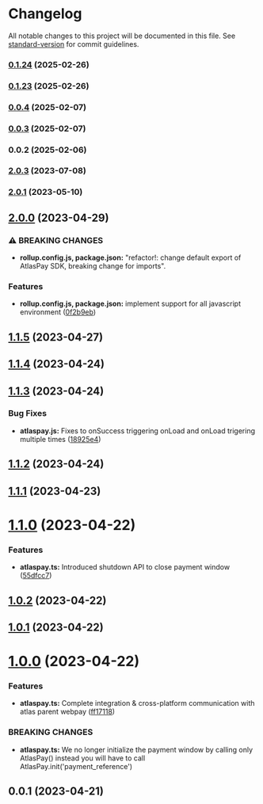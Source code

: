 # Changelog

All notable changes to this project will be documented in this file. See [standard-version](https://github.com/conventional-changelog/standard-version) for commit guidelines.

### [0.1.24](https://github.com/RavenPayAfrica/bankbox-me-sdk/compare/v0.1.23...v0.1.24) (2025-02-26)

### [0.1.23](https://github.com/RavenPayAfrica/bankbox-me-sdk/compare/v0.0.4...v0.1.23) (2025-02-26)

### [0.0.4](https://github.com/RavenPayAfrica/bankbox-me-sdk/compare/v0.0.3...v0.0.4) (2025-02-07)

### [0.0.3](https://github.com/RavenPayAfrica/bankbox-me-sdk/compare/v0.0.2...v0.0.3) (2025-02-07)

### 0.0.2 (2025-02-06)

### [2.0.3](https://github.com/RavenPayAfrica/atlas-webpay-node-sdk/compare/v2.0.2...v2.0.3) (2023-07-08)

### [2.0.1](https://github.com/RavenPayAfrica/atlas-webpay-node-sdk/compare/v2.0.0...v2.0.1) (2023-05-10)

## [2.0.0](https://github.com/RavenPayAfrica/atlas-webpay-node-sdk/compare/v1.1.5...v2.0.0) (2023-04-29)

### ⚠ BREAKING CHANGES

- **rollup.config.js, package.json:** "refactor!: change default export of AtlasPay SDK, breaking change for imports".

### Features

- **rollup.config.js, package.json:** implement support for all javascript environment ([0f2b9eb](https://github.com/RavenPayAfrica/atlas-webpay-node-sdk/commit/0f2b9ebcfb28cb421e89023eb7fb6c02b49ac825))

<a name="1.1.5"></a>

## [1.1.5](https://github.com/RavenPayAfrica/atlas-webpay-node-sdk/compare/v1.1.4...v1.1.5) (2023-04-27)

<a name="1.1.4"></a>

## [1.1.4](https://github.com/RavenPayAfrica/atlas-webpay-node-sdk/compare/v1.1.3...v1.1.4) (2023-04-24)

<a name="1.1.3"></a>

## [1.1.3](https://github.com/RavenPayAfrica/atlas-webpay-node-sdk/compare/v1.1.2...v1.1.3) (2023-04-24)

### Bug Fixes

- **atlaspay.js:** Fixes to onSuccess triggering onLoad and onLoad trigering multiple times ([18925e4](https://github.com/RavenPayAfrica/atlas-webpay-node-sdk/commit/18925e4))

<a name="1.1.2"></a>

## [1.1.2](https://github.com/RavenPayAfrica/atlas-webpay-node-sdk/compare/v1.1.1...v1.1.2) (2023-04-24)

<a name="1.1.1"></a>

## [1.1.1](https://github.com/RavenPayAfrica/atlas-webpay-node-sdk/compare/v1.1.0...v1.1.1) (2023-04-23)

<a name="1.1.0"></a>

# [1.1.0](https://github.com/RavenPayAfrica/atlas-webpay-node-sdk/compare/v1.0.2...v1.1.0) (2023-04-22)

### Features

- **atlaspay.ts:** Introduced shutdown API to close payment window ([55dfcc7](https://github.com/RavenPayAfrica/atlas-webpay-node-sdk/commit/55dfcc7))

<a name="1.0.2"></a>

## [1.0.2](https://github.com/RavenPayAfrica/atlas-webpay-node-sdk/compare/v1.0.1...v1.0.2) (2023-04-22)

<a name="1.0.1"></a>

## [1.0.1](https://github.com/RavenPayAfrica/atlas-webpay-node-sdk/compare/v1.0.0...v1.0.1) (2023-04-22)

<a name="1.0.0"></a>

# [1.0.0](https://github.com/RavenPayAfrica/atlas-webpay-node-sdk/compare/v0.0.2...v1.0.0) (2023-04-22)

### Features

- **atlaspay.ts:** Complete integration & cross-platform communication with atlas parent webpay ([ff17118](https://github.com/RavenPayAfrica/atlas-webpay-node-sdk/commit/ff17118))

### BREAKING CHANGES

- **atlaspay.ts:** We no longer initialize the payment window by calling only AtlasPay() instead you
  will have to call AtlasPay.init('payment_reference')

<a name="0.0.1"></a>

## 0.0.1 (2023-04-21)

